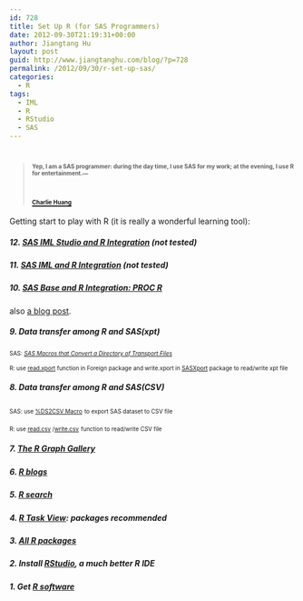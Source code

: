 ```yaml
---
id: 728
title: Set Up R (for SAS Programmers)
date: 2012-09-30T21:19:31+00:00
author: Jiangtang Hu
layout: post
guid: http://www.jiangtanghu.com/blog/?p=728
permalink: /2012/09/30/r-set-up-sas/
categories:
  - R
tags:
  - IML
  - R
  - RStudio
  - SAS
---
```

> # <font size="1">Yep, I am a SAS programmer: during the day time, I use SAS for my work; at the evening, I use R for entertainment.—</font>
> 
> # <a href="http://www.sasanalysis.com/2011/05/support-vector-machine-for.html" target="_blank"><font size="1">Charlie Huang</font></a>

Getting start to play with R (it is really a wonderful learning tool):

##### 12. <a href="http://support.sas.com/documentation/cdl/en/imlsstat/65548/HTML/default/viewer.htm#imlsstat_statr_toc.htm" target="_blank">SAS IML Studio and R Integration</a> (_not tested_)

##### 11. <a href="http://support.sas.com/documentation/cdl/en/imlug/65547/HTML/default/viewer.htm#imlug_r_sect001.htm" target="_blank">SAS IML and R Integration</a> (_not tested_)

##### 10. <a href="http://www.jstatsoft.org/v46/c02" target="_blank">SAS Base and R Integration: PROC R</a>

also <a href="http://sas-and-r.blogspot.com/2012/01/sas-macro-simplifies-sas-and-r.html" target="_blank">a blog post</a>.

##### 9. Data transfer among R and SAS(xpt)

<font size="1">SAS: <em><a href="http://www.sas.com/industry/government/fda/macro.html" target="_blank">SAS Macros that Convert a Directory of Transport Files</a></em></font>

<font size="1">R: use <a href="http://stat.ethz.ch/R-manual/R-devel/library/foreign/html/read.xport.html" target="_blank">read.xport</a> function in Foreign package and write.xport in <a href="http://cran.cnr.berkeley.edu/web/packages/SASxport/index.html" target="_blank">SASXport</a> package to read/write xpt file</font>

##### 8. Data transfer among R and SAS(CSV)

<font size="1">SAS: use </font><a href="http://support.sas.com/documentation/cdl/en/lebaseutilref/63492/HTML/default/viewer.htm#n0yo3bszlrh0byn1j4fxh4ndei8u.htm" target="_blank"><font size="1">%DS2CSV Macro</font></a> <font size="1">to export SAS dataset to CSV file</font>

<font size="1">R: use <a href="http://stat.ethz.ch/R-manual/R-devel/library/utils/html/read.table.html" target="_blank">read.csv</a> /<a href="http://stat.ethz.ch/R-manual/R-devel/library/utils/html/write.table.html" target="_blank">write.csv</a></font> <font size="1">function to read/write CSV file</font>

##### <font style="font-weight: bold">7. </font><font style="font-weight: bold"><a href="http://gallery.r-enthusiasts.com/" target="_blank">The R Graph Gallery</a></font>

##### 6. <a href="http://www.r-bloggers.com/" target="_blank">R blogs</a>

##### 5. <a href="http://www.r-project.org/search.html" target="_blank">R search</a>

##### 4. <a href="http://cran.r-project.org/web/views/" target="_blank">R Task View</a>: packages recommended

##### 3. <a href="http://cran.cnr.berkeley.edu/web/packages/available_packages_by_name.html" target="_blank">All R packages</a>

##### 2. Install <a href="http://www.rstudio.org/download/" target="_blank">RStudio</a>, a much better R IDE

##### 1. Get <a href="http://cran.cnr.berkeley.edu/" target="_blank">R software</a>